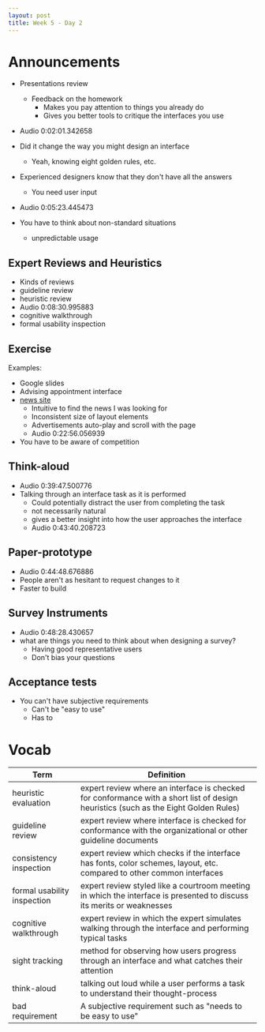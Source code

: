 ```yaml
---
layout: post
title: Week 5 - Day 2
---
```


# Announcements

+ Presentations review
  + Feedback on the homework
    + Makes you pay attention to things you already do
    + Gives you better tools to critique the interfaces you use
+ Audio 0:02:01.342658
+ Did it change the way you might design an interface
  + Yeah, knowing eight golden rules, etc.

+ Experienced designers know that they don't have all the answers
  + You need user input

+ Audio 0:05:23.445473
+ You have to think about non-standard situations
  + unpredictable usage

## Expert Reviews and Heuristics

+ Kinds of reviews
+ guideline review
+ heuristic review
+ Audio 0:08:30.995883
+ cognitive walkthrough
+ formal usability inspection

## Exercise

Examples:
+ Google slides
+ Advising appointment interface
+ [news site](http://www.usatoday.com/)
  + Intuitive to find the news I was looking for
  + Inconsistent size of layout elements
  + Advertisements auto-play and scroll with the page
  + Audio 0:22:56.056939
+ You have to be aware of competition

## Think-aloud

+ Audio 0:39:47.500776
+ Talking through an interface task as it is performed
  + Could potentially distract the user from completing the task
  + not necessarily natural
  + gives a better insight into how the user approaches the interface
  + Audio 0:43:40.208723

## Paper-prototype

+ Audio 0:44:48.676886
+ People aren't as hesitant to request changes to it
+ Faster to build

## Survey Instruments

+ Audio 0:48:28.430657
+ what are things you need to think about when designing a survey?
  + Having good representative users
  + Don't bias your questions

## Acceptance tests

+ You can't have subjective requirements
  + Can't be "easy to use"
  + Has to

# Vocab

| Term | Definition |
| --- | --- |
| heuristic evaluation | expert review where an interface is checked for conformance with a short list of design heuristics (such as the Eight Golden Rules) |
| guideline review | expert review where interface is checked for conformance with the organizational or other guideline documents |
| consistency inspection | expert review which checks if the interface has fonts, color schemes, layout, etc. compared to other common interfaces |
| formal usability inspection | expert review styled like a courtroom meeting in which the interface is presented to discuss its merits or weaknesses |
| cognitive walkthrough | expert review in which the expert simulates walking through the interface and performing typical tasks |
| sight tracking | method for observing how users progress through an interface and what catches their attention |
| think-aloud | talking out loud while a user performs a task to understand their thought-process |
| bad requirement | A subjective requirement such as "needs to be easy to use" |
